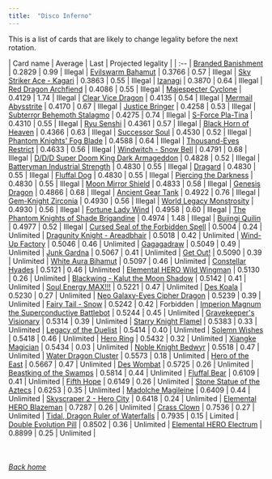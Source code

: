```yaml
---
title:  "Disco Inferno"
---
```


This is a list of cards that are likely to change legality before the next rotation.

| Card name | Average | Last | Projected legality |
| :-- |
[Branded Banishment](https://db.ygoprodeck.com/card/?search=Branded%20Banishment) | 0.2829 | 0.99 | Illegal |
[Evilswarm Bahamut](https://db.ygoprodeck.com/card/?search=Evilswarm%20Bahamut) | 0.3766 | 0.57 | Illegal |
[Sky Striker Ace - Kagari](https://db.ygoprodeck.com/card/?search=Sky%20Striker%20Ace%20-%20Kagari) | 0.3863 | 0.55 | Illegal |
[Izanagi](https://db.ygoprodeck.com/card/?search=Izanagi) | 0.3870 | 0.64 | Illegal |
[Red Dragon Archfiend](https://db.ygoprodeck.com/card/?search=Red%20Dragon%20Archfiend) | 0.4086 | 0.55 | Illegal |
[Majespecter Cyclone](https://db.ygoprodeck.com/card/?search=Majespecter%20Cyclone) | 0.4129 | 1.74 | Illegal |
[Clear Vice Dragon](https://db.ygoprodeck.com/card/?search=Clear%20Vice%20Dragon) | 0.4135 | 0.54 | Illegal |
[Mermail Abysstrite](https://db.ygoprodeck.com/card/?search=Mermail%20Abysstrite) | 0.4170 | 0.67 | Illegal |
[Justice Bringer](https://db.ygoprodeck.com/card/?search=Justice%20Bringer) | 0.4258 | 0.53 | Illegal |
[Subterror Behemoth Stalagmo](https://db.ygoprodeck.com/card/?search=Subterror%20Behemoth%20Stalagmo) | 0.4275 | 0.74 | Illegal |
[S-Force Pla-Tina](https://db.ygoprodeck.com/card/?search=S-Force%20Pla-Tina) | 0.4310 | 0.55 | Illegal |
[Ryu Senshi](https://db.ygoprodeck.com/card/?search=Ryu%20Senshi) | 0.4361 | 0.57 | Illegal |
[Black Horn of Heaven](https://db.ygoprodeck.com/card/?search=Black%20Horn%20of%20Heaven) | 0.4366 | 0.63 | Illegal |
[Successor Soul](https://db.ygoprodeck.com/card/?search=Successor%20Soul) | 0.4530 | 0.52 | Illegal |
[Phantom Knights' Fog Blade](https://db.ygoprodeck.com/card/?search=Phantom%20Knights'%20Fog%20Blade) | 0.4588 | 0.64 | Illegal |
[Thousand-Eyes Restrict](https://db.ygoprodeck.com/card/?search=Thousand-Eyes%20Restrict) | 0.4633 | 0.56 | Illegal |
[Windwitch - Snow Bell](https://db.ygoprodeck.com/card/?search=Windwitch%20-%20Snow%20Bell) | 0.4791 | 0.68 | Illegal |
[D/D/D Super Doom King Dark Armageddon](https://db.ygoprodeck.com/card/?search=D/D/D%20Super%20Doom%20King%20Dark%20Armageddon) | 0.4828 | 0.52 | Illegal |
[Batteryman Industrial Strength](https://db.ygoprodeck.com/card/?search=Batteryman%20Industrial%20Strength) | 0.4830 | 0.55 | Illegal |
[Dragard](https://db.ygoprodeck.com/card/?search=Dragard) | 0.4830 | 0.55 | Illegal |
[Fluffal Dog](https://db.ygoprodeck.com/card/?search=Fluffal%20Dog) | 0.4830 | 0.55 | Illegal |
[Piercing the Darkness](https://db.ygoprodeck.com/card/?search=Piercing%20the%20Darkness) | 0.4830 | 0.55 | Illegal |
[Moon Mirror Shield](https://db.ygoprodeck.com/card/?search=Moon%20Mirror%20Shield) | 0.4833 | 0.58 | Illegal |
[Genesis Dragon](https://db.ygoprodeck.com/card/?search=Genesis%20Dragon) | 0.4866 | 0.68 | Illegal |
[Ancient Gear Tank](https://db.ygoprodeck.com/card/?search=Ancient%20Gear%20Tank) | 0.4922 | 0.76 | Illegal |
[Gem-Knight Zirconia](https://db.ygoprodeck.com/card/?search=Gem-Knight%20Zirconia) | 0.4930 | 0.56 | Illegal |
[World Legacy Monstrosity](https://db.ygoprodeck.com/card/?search=World%20Legacy%20Monstrosity) | 0.4930 | 0.56 | Illegal |
[Fortune Lady Wind](https://db.ygoprodeck.com/card/?search=Fortune%20Lady%20Wind) | 0.4958 | 0.60 | Illegal |
[The Phantom Knights of Shade Brigandine](https://db.ygoprodeck.com/card/?search=The%20Phantom%20Knights%20of%20Shade%20Brigandine) | 0.4974 | 1.48 | Illegal |
[Bujingi Quilin](https://db.ygoprodeck.com/card/?search=Bujingi%20Quilin) | 0.4977 | 0.52 | Illegal |
[Cursed Seal of the Forbidden Spell](https://db.ygoprodeck.com/card/?search=Cursed%20Seal%20of%20the%20Forbidden%20Spell) | 0.5004 | 0.24 | Unlimited |
[Dragunity Knight - Areadbhair](https://db.ygoprodeck.com/card/?search=Dragunity%20Knight%20-%20Areadbhair) | 0.5018 | 0.42 | Unlimited |
[Wind-Up Factory](https://db.ygoprodeck.com/card/?search=Wind-Up%20Factory) | 0.5046 | 0.46 | Unlimited |
[Gagagadraw](https://db.ygoprodeck.com/card/?search=Gagagadraw) | 0.5049 | 0.49 | Unlimited |
[Junk Gardna](https://db.ygoprodeck.com/card/?search=Junk%20Gardna) | 0.5067 | 0.41 | Unlimited |
[Get Out!](https://db.ygoprodeck.com/card/?search=Get%20Out!) | 0.5090 | 0.39 | Unlimited |
[White Aura Bihamut](https://db.ygoprodeck.com/card/?search=White%20Aura%20Bihamut) | 0.5097 | 0.46 | Unlimited |
[Constellar Hyades](https://db.ygoprodeck.com/card/?search=Constellar%20Hyades) | 0.5121 | 0.46 | Unlimited |
[Elemental HERO Wild Wingman](https://db.ygoprodeck.com/card/?search=Elemental%20HERO%20Wild%20Wingman) | 0.5130 | 0.26 | Unlimited |
[Blackwing - Kalut the Moon Shadow](https://db.ygoprodeck.com/card/?search=Blackwing%20-%20Kalut%20the%20Moon%20Shadow) | 0.5142 | 0.41 | Unlimited |
[Soul Energy MAX!!!](https://db.ygoprodeck.com/card/?search=Soul%20Energy%20MAX!!!) | 0.5221 | 0.47 | Unlimited |
[Des Koala](https://db.ygoprodeck.com/card/?search=Des%20Koala) | 0.5230 | 0.27 | Unlimited |
[Neo Galaxy-Eyes Cipher Dragon](https://db.ygoprodeck.com/card/?search=Neo%20Galaxy-Eyes%20Cipher%20Dragon) | 0.5239 | 0.39 | Unlimited |
[Fairy Tail - Snow](https://db.ygoprodeck.com/card/?search=Fairy%20Tail%20-%20Snow) | 0.5242 | 0.42 | Forbidden |
[Imperion Magnum the Superconductive Battlebot](https://db.ygoprodeck.com/card/?search=Imperion%20Magnum%20the%20Superconductive%20Battlebot) | 0.5244 | 0.45 | Unlimited |
[Gravekeeper's Visionary](https://db.ygoprodeck.com/card/?search=Gravekeeper's%20Visionary) | 0.5314 | 0.39 | Unlimited |
[Starry Knight Flamel](https://db.ygoprodeck.com/card/?search=Starry%20Knight%20Flamel) | 0.5383 | 0.33 | Unlimited |
[Legacy of the Duelist](https://db.ygoprodeck.com/card/?search=Legacy%20of%20the%20Duelist) | 0.5414 | 0.40 | Unlimited |
[Solemn Wishes](https://db.ygoprodeck.com/card/?search=Solemn%20Wishes) | 0.5418 | 0.46 | Unlimited |
[Hero Ring](https://db.ygoprodeck.com/card/?search=Hero%20Ring) | 0.5432 | 0.32 | Unlimited |
[Xiangke Magician](https://db.ygoprodeck.com/card/?search=Xiangke%20Magician) | 0.5434 | 0.03 | Unlimited |
[Noble Knight Bedwyr](https://db.ygoprodeck.com/card/?search=Noble%20Knight%20Bedwyr) | 0.5518 | 0.47 | Unlimited |
[Water Dragon Cluster](https://db.ygoprodeck.com/card/?search=Water%20Dragon%20Cluster) | 0.5573 | 0.18 | Unlimited |
[Hero of the East](https://db.ygoprodeck.com/card/?search=Hero%20of%20the%20East) | 0.5667 | 0.47 | Unlimited |
[Des Wombat](https://db.ygoprodeck.com/card/?search=Des%20Wombat) | 0.5725 | 0.26 | Unlimited |
[Beastking of the Swamps](https://db.ygoprodeck.com/card/?search=Beastking%20of%20the%20Swamps) | 0.5814 | 0.44 | Unlimited |
[Fluffal Bear](https://db.ygoprodeck.com/card/?search=Fluffal%20Bear) | 0.6109 | 0.41 | Unlimited |
[Fifth Hope](https://db.ygoprodeck.com/card/?search=Fifth%20Hope) | 0.6149 | 0.26 | Unlimited |
[Stone Statue of the Aztecs](https://db.ygoprodeck.com/card/?search=Stone%20Statue%20of%20the%20Aztecs) | 0.6253 | 0.35 | Unlimited |
[Madolche Magileine](https://db.ygoprodeck.com/card/?search=Madolche%20Magileine) | 0.6409 | 0.44 | Unlimited |
[Skyscraper 2 - Hero City](https://db.ygoprodeck.com/card/?search=Skyscraper%202%20-%20Hero%20City) | 0.6418 | 0.24 | Unlimited |
[Elemental HERO Blazeman](https://db.ygoprodeck.com/card/?search=Elemental%20HERO%20Blazeman) | 0.7287 | 0.26 | Unlimited |
[Crass Clown](https://db.ygoprodeck.com/card/?search=Crass%20Clown) | 0.7536 | 0.27 | Unlimited |
[Tidal, Dragon Ruler of Waterfalls](https://db.ygoprodeck.com/card/?search=Tidal,%20Dragon%20Ruler%20of%20Waterfalls) | 0.7935 | 0.15 | Limited |
[Double Evolution Pill](https://db.ygoprodeck.com/card/?search=Double%20Evolution%20Pill) | 0.8502 | 0.36 | Unlimited |
[Elemental HERO Electrum](https://db.ygoprodeck.com/card/?search=Elemental%20HERO%20Electrum) | 0.8899 | 0.25 | Unlimited |

<br>

###### [Back home](index)